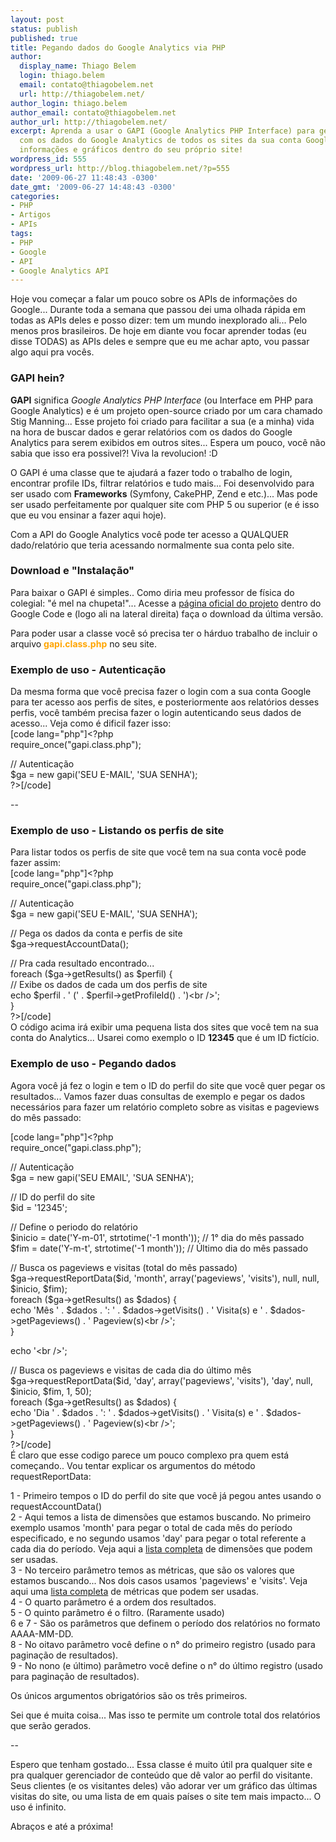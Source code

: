 ```yaml
---
layout: post
status: publish
published: true
title: Pegando dados do Google Analytics via PHP
author:
  display_name: Thiago Belem
  login: thiago.belem
  email: contato@thiagobelem.net
  url: http://thiagobelem.net/
author_login: thiago.belem
author_email: contato@thiagobelem.net
author_url: http://thiagobelem.net/
excerpt: Aprenda a usar o GAPI (Google Analytics PHP Interface) para gerar relatórios
  com os dados do Google Analytics de todos os sites da sua conta Google e exiba as
  informações e gráficos dentro do seu próprio site!
wordpress_id: 555
wordpress_url: http://blog.thiagobelem.net/?p=555
date: '2009-06-27 11:48:43 -0300'
date_gmt: '2009-06-27 14:48:43 -0300'
categories:
- PHP
- Artigos
- APIs
tags:
- PHP
- Google
- API
- Google Analytics API
---
```

<p>Hoje vou começar a falar um pouco sobre os APIs de informações do Google... Durante toda a semana que passou dei uma olhada rápida em todas as APIs deles e posso dizer: tem um mundo inexplorado ali... Pelo menos pros brasileiros. De hoje em diante vou focar aprender todas (eu disse TODAS) as APIs deles e sempre que eu me achar apto, vou passar algo aqui pra vocês.</p>
<h3>GAPI hein?</h3>
<p><strong>GAPI</strong> significa <em>Google Analytics PHP Interface</em> (ou Interface em PHP para Google Analytics) e é um projeto open-source criado por um cara chamado Stig Manning... Esse projeto foi criado para facilitar a sua (e a minha) vida na hora de buscar dados e gerar relatórios com os dados do Google Analytics para serem exibidos em outros sites... Espera um pouco, você não sabia que isso era possivel?! Viva la revolucion! :D</p>
<p>O GAPI é uma classe que te ajudará a fazer todo o trabalho de login, encontrar profile IDs, filtrar relatórios e tudo mais... Foi desenvolvido para ser usado com <strong>Frameworks</strong> (Symfony, CakePHP, Zend e etc.)... Mas pode ser usado perfeitamente por qualquer site com PHP 5 ou superior (e é isso que eu vou ensinar a fazer aqui hoje).</p>
<p>Com a API do Google Analytics você pode ter acesso a QUALQUER dado/relatório que teria acessando normalmente sua conta pelo site.</p>
<h3>Download e "Instalação"</h3>
<p>Para baixar o GAPI é simples.. Como diria meu professor de física do colegial: "é mel na chupeta!"... Acesse a <a href="http://code.google.com/p/gapi-google-analytics-php-interface/" title="Google Analytics PHP Interaface" target="_blank">página oficial do projeto</a> dentro do Google Code e (logo ali na lateral direita) faça o download da última versão.</p>
<p>Para poder usar a classe você só precisa ter o hárduo trabalho de incluir o arquivo <span style="color: orange"><strong>gapi.class.php</strong></span> no seu site.</p>
<h3>Exemplo de uso - Autenticação</h3>
<p>Da mesma forma que você precisa fazer o login com a sua conta Google para ter acesso aos perfis de sites, e posteriormente aos relatórios desses perfis, você também precisa fazer o login autenticando seus dados de acesso... Veja como é dificil fazer isso:<br />
[code lang="php"]&lt;?php<br />
	require_once(&quot;gapi.class.php&quot;);</p>
<p>	// Autenticação<br />
	$ga = new gapi('SEU E-MAIL', 'SUA SENHA');<br />
?&gt;[/code]</p>
<p>--</p>
<h3>Exemplo de uso - Listando os perfis de site</h3>
<p>Para listar todos os perfis de site que você tem na sua conta você pode fazer assim:<br />
[code lang="php"]&lt;?php<br />
	require_once(&quot;gapi.class.php&quot;);</p>
<p>	// Autenticação<br />
	$ga = new gapi('SEU E-MAIL', 'SUA SENHA');</p>
<p>	// Pega os dados da conta e perfis de site<br />
	$ga-&gt;requestAccountData();</p>
<p>	// Pra cada resultado encontrado...<br />
	foreach ($ga-&gt;getResults() as $perfil) {<br />
		// Exibe os dados de cada um dos perfis de site<br />
		echo $perfil . ' (' . $perfil-&gt;getProfileId() . ')&lt;br /&gt;';<br />
	}<br />
?&gt;[/code]<br />
O código acima irá exibir uma pequena lista dos sites que você tem na sua conta do Analytics... Usarei como exemplo o ID <strong>12345</strong> que é um ID fictício.</p>
<h3>Exemplo de uso - Pegando dados</h3>
<p>Agora você já fez o login e tem o ID do perfil do site que você quer pegar os resultados... Vamos fazer duas consultas de exemplo e pegar os dados necessários para fazer um relatório completo sobre as visitas e pageviews do mês passado:</p>
<p>[code lang="php"]&lt;?php<br />
	require_once(&quot;gapi.class.php&quot;);</p>
<p>	// Autenticação<br />
	$ga = new gapi('SEU EMAIL', 'SUA SENHA');</p>
<p>	// ID do perfil do site<br />
	$id = '12345';</p>
<p>	// Define o periodo do relatório<br />
	$inicio = date('Y-m-01', strtotime('-1 month')); // 1° dia do mês passado<br />
	$fim = date('Y-m-t', strtotime('-1 month')); // Último dia do mês passado</p>
<p>	// Busca os pageviews e visitas (total do mês passado)<br />
	$ga-&gt;requestReportData($id, 'month', array('pageviews', 'visits'), null, null, $inicio, $fim);<br />
	foreach ($ga-&gt;getResults() as $dados) {<br />
		echo 'Mês ' . $dados . ': ' . $dados-&gt;getVisits() . ' Visita(s) e ' . $dados-&gt;getPageviews() . ' Pageview(s)&lt;br /&gt;';<br />
	}</p>
<p>	echo '&lt;br /&gt;';</p>
<p>	// Busca os pageviews e visitas de cada dia do último mês<br />
	$ga-&gt;requestReportData($id, 'day', array('pageviews', 'visits'), 'day', null, $inicio, $fim, 1, 50);<br />
	foreach ($ga-&gt;getResults() as $dados) {<br />
		echo 'Dia ' . $dados . ': ' . $dados-&gt;getVisits() . ' Visita(s) e ' . $dados-&gt;getPageviews() . ' Pageview(s)&lt;br /&gt;';<br />
	}<br />
?&gt;[/code]<br />
É claro que esse codigo parece um pouco complexo pra quem está começando.. Vou tentar explicar os argumentos do método requestReportData:</p>
<p>1 - Primeiro tempos o ID do perfil do site que você já pegou antes usando o requestAccountData()<br />
2 - Aqui temos a lista de dimensões que estamos buscando. No primeiro exemplo usamos 'month' para pegar o total de cada mês do período especificado, e no segundo usamos 'day' para pegar o total referente a cada dia do período. Veja aqui a <a href="http://code.google.com/intl/pt-BR/apis/analytics/docs/gdata/gdataReferenceDimensionsMetrics.html" target="_blank">lista completa</a> de dimensões que podem ser usadas.<br />
3 - No terceiro parâmetro temos as métricas, que são os valores que estamos buscando... Nos dois casos usamos 'pageviews' e 'visits'. Veja aqui uma <a href="http://code.google.com/intl/pt-BR/apis/analytics/docs/gdata/gdataReferenceDimensionsMetrics.html" target="_blank">lista completa</a> de métricas que podem ser usadas.<br />
4 - O quarto parâmetro é a ordem dos resultados.<br />
5 - O quinto parâmetro é o filtro. (Raramente usado)<br />
6 e 7 - São os parâmetros que definem o período dos relatórios no formato AAAA-MM-DD.<br />
8 - No oitavo parâmetro você define o n° do primeiro registro (usado para paginação de resultados).<br />
9 - No nono (e último) parâmetro você define o n° do último registro (usado para paginação de resultados).</p>
<p>Os únicos argumentos obrigatórios são os três primeiros.</p>
<p>Sei que é muita coisa... Mas isso te permite um controle total dos relatórios que serão gerados.</p>
<p>--</p>
<p>Espero que tenham gostado... Essa classe é muito útil pra qualquer site e pra qualquer gerenciador de conteúdo que dê valor ao perfil do visitante. Seus clientes (e os visitantes deles) vão adorar ver um gráfico das últimas visitas do site, ou uma lista de em quais países o site tem mais impacto... O uso é infinito.</p>
<p>Abraços e até a próxima!</p>
